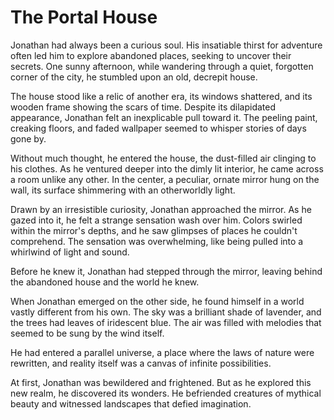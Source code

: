 # The Portal House

Jonathan had always been a curious soul. His insatiable thirst for adventure often led him to explore abandoned places, seeking to uncover their secrets. One sunny afternoon, while wandering through a quiet, forgotten corner of the city, he stumbled upon an old, decrepit house.

The house stood like a relic of another era, its windows shattered, and its wooden frame showing the scars of time. Despite its dilapidated appearance, Jonathan felt an inexplicable pull toward it. The peeling paint, creaking floors, and faded wallpaper seemed to whisper stories of days gone by.

Without much thought, he entered the house, the dust-filled air clinging to his clothes. As he ventured deeper into the dimly lit interior, he came across a room unlike any other. In the center, a peculiar, ornate mirror hung on the wall, its surface shimmering with an otherworldly light.

Drawn by an irresistible curiosity, Jonathan approached the mirror. As he gazed into it, he felt a strange sensation wash over him. Colors swirled within the mirror's depths, and he saw glimpses of places he couldn't comprehend. The sensation was overwhelming, like being pulled into a whirlwind of light and sound.

Before he knew it, Jonathan had stepped through the mirror, leaving behind the abandoned house and the world he knew.

When Jonathan emerged on the other side, he found himself in a world vastly different from his own. The sky was a brilliant shade of lavender, and the trees had leaves of iridescent blue. The air was filled with melodies that seemed to be sung by the wind itself.

He had entered a parallel universe, a place where the laws of nature were rewritten, and reality itself was a canvas of infinite possibilities.

At first, Jonathan was bewildered and frightened. But as he explored this new realm, he discovered its wonders. He befriended creatures of mythical beauty and witnessed landscapes that defied imagination.
